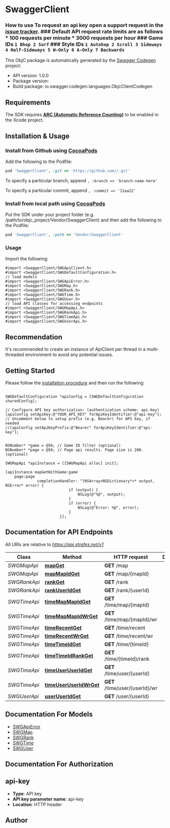 # SwaggerClient

### How to use To request an api key open a support request in the [issue tracker](https://issues.strafes.net/client/index.php#/types/3/issues).  ### Default API request rate limits are as follows * 100 requests per minute * 3000 requests per hour  ### Game IDs ``` 1 Bhop 2 Surf ``` ### Style IDs ``` 1 Autohop 2 Scroll 3 Sideways 4 Half-Sideways 5 W-Only 6 A-Only 7 Backwards ``` 

This ObjC package is automatically generated by the [Swagger Codegen](https://github.com/swagger-api/swagger-codegen) project:

- API version: 1.0.0
- Package version: 
- Build package: io.swagger.codegen.languages.ObjcClientCodegen

## Requirements

The SDK requires [**ARC (Automatic Reference Counting)**](http://stackoverflow.com/questions/7778356/how-to-enable-disable-automatic-reference-counting) to be enabled in the Xcode project.

## Installation & Usage
### Install from Github using [CocoaPods](https://cocoapods.org/)

Add the following to the Podfile:

```ruby
pod 'SwaggerClient', :git => 'https://github.com//.git'
```

To specify a particular branch, append `, :branch => 'branch-name-here'`

To specify a particular commit, append `, :commit => '11aa22'`

### Install from local path using [CocoaPods](https://cocoapods.org/)

Put the SDK under your project folder (e.g. /path/to/objc_project/Vendor/SwaggerClient) and then add the following to the Podfile:

```ruby
pod 'SwaggerClient', :path => 'Vendor/SwaggerClient'
```

### Usage

Import the following:

```objc
#import <SwaggerClient/SWGApiClient.h>
#import <SwaggerClient/SWGDefaultConfiguration.h>
// load models
#import <SwaggerClient/SWGApiError.h>
#import <SwaggerClient/SWGMap.h>
#import <SwaggerClient/SWGRank.h>
#import <SwaggerClient/SWGTime.h>
#import <SwaggerClient/SWGUser.h>
// load API classes for accessing endpoints
#import <SwaggerClient/SWGMapApi.h>
#import <SwaggerClient/SWGRankApi.h>
#import <SwaggerClient/SWGTimeApi.h>
#import <SwaggerClient/SWGUserApi.h>

```

## Recommendation

It's recommended to create an instance of ApiClient per thread in a multi-threaded environment to avoid any potential issues.

## Getting Started

Please follow the [installation procedure](#installation--usage) and then run the following:

```objc

SWGDefaultConfiguration *apiConfig = [SWGDefaultConfiguration sharedConfig];

// Configure API key authorization: (authentication scheme: api-key)
[apiConfig setApiKey:@"YOUR_API_KEY" forApiKeyIdentifier:@"api-key"];
// Uncomment below to setup prefix (e.g. Bearer) for API key, if needed
//[apiConfig setApiKeyPrefix:@"Bearer" forApiKeyIdentifier:@"api-key"];


NSNumber* *game = @56; // Game ID filter (optional)
NSNumber* *page = @56; // Page api results. Page size is 200. (optional)

SWGMapApi *apiInstance = [[SWGMapApi alloc] init];

[apiInstance mapGetWithGame:game
    page:page
              completionHandler: ^(NSArray<NSDictionary*>* output, NSError* error) {
                            if (output) {
                                NSLog(@"%@", output);
                            }
                            if (error) {
                                NSLog(@"Error: %@", error);
                            }
                        }];

```

## Documentation for API Endpoints

All URIs are relative to *https://api.strafes.net/v1*

Class | Method | HTTP request | Description
------------ | ------------- | ------------- | -------------
*SWGMapApi* | [**mapGet**](docs/SWGMapApi.md#mapget) | **GET** /map | 
*SWGMapApi* | [**mapMapIdGet**](docs/SWGMapApi.md#mapmapidget) | **GET** /map/{mapId} | 
*SWGRankApi* | [**rankGet**](docs/SWGRankApi.md#rankget) | **GET** /rank | 
*SWGRankApi* | [**rankUserIdGet**](docs/SWGRankApi.md#rankuseridget) | **GET** /rank/{userId} | 
*SWGTimeApi* | [**timeMapMapIdGet**](docs/SWGTimeApi.md#timemapmapidget) | **GET** /time/map/{mapId} | 
*SWGTimeApi* | [**timeMapMapIdWrGet**](docs/SWGTimeApi.md#timemapmapidwrget) | **GET** /time/map/{mapId}/wr | 
*SWGTimeApi* | [**timeRecentGet**](docs/SWGTimeApi.md#timerecentget) | **GET** /time/recent | 
*SWGTimeApi* | [**timeRecentWrGet**](docs/SWGTimeApi.md#timerecentwrget) | **GET** /time/recent/wr | 
*SWGTimeApi* | [**timeTimeIdGet**](docs/SWGTimeApi.md#timetimeidget) | **GET** /time/{timeId} | 
*SWGTimeApi* | [**timeTimeIdRankGet**](docs/SWGTimeApi.md#timetimeidrankget) | **GET** /time/{timeId}/rank | 
*SWGTimeApi* | [**timeUserUserIdGet**](docs/SWGTimeApi.md#timeuseruseridget) | **GET** /time/user/{userId} | 
*SWGTimeApi* | [**timeUserUserIdWrGet**](docs/SWGTimeApi.md#timeuseruseridwrget) | **GET** /time/user/{userId}/wr | 
*SWGUserApi* | [**userUserIdGet**](docs/SWGUserApi.md#useruseridget) | **GET** /user/{userId} | 


## Documentation For Models

 - [SWGApiError](docs/SWGApiError.md)
 - [SWGMap](docs/SWGMap.md)
 - [SWGRank](docs/SWGRank.md)
 - [SWGTime](docs/SWGTime.md)
 - [SWGUser](docs/SWGUser.md)


## Documentation For Authorization


## api-key

- **Type**: API key
- **API key parameter name**: api-key
- **Location**: HTTP header


## Author




